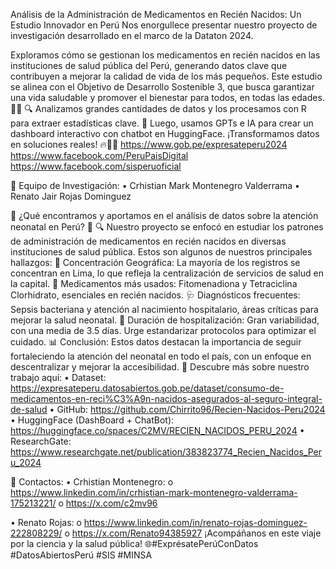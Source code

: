 Análisis de la Administración de Medicamentos en Recién Nacidos: Un Estudio Innovador en Perú
Nos enorgullece presentar nuestro proyecto de investigación desarrollado en el marco de la Dataton 2024.

Exploramos cómo se gestionan los medicamentos en recién nacidos en las instituciones de salud pública del Perú, generando datos clave que contribuyen a mejorar la calidad de vida de los más pequeños.
Este estudio se alinea con el Objetivo de Desarrollo Sostenible 3, que busca garantizar una vida saludable y promover el bienestar para todos, en todas las edades. 👶💉
🔍 Analizamos grandes cantidades de datos y los procesamos con R para extraer estadísticas clave.
🤯 Luego, usamos GPTs e IA para crear un dashboard interactivo con chatbot en HuggingFace.
¡Transformamos datos en soluciones reales! 🔥👨‍💻
https://www.gob.pe/expresateperu2024
https://www.facebook.com/PeruPaisDigital
https://www.facebook.com/sisperuoficial

👥 Equipo de Investigación:
•	Crhistian Mark Montenegro Valderrama
•	Renato Jair Rojas Dominguez

🌟 ¿Qué encontramos y aportamos en el análisis de datos sobre la atención neonatal en Perú? 🌟
🔍 Nuestro proyecto se enfocó en estudiar los patrones de administración de medicamentos en recién nacidos en diversas instituciones de salud pública. Estos son algunos de nuestros principales hallazgos:
📍 Concentración Geográfica: La mayoría de los registros se concentran en Lima, lo que refleja la centralización de servicios de salud en la capital.
💊 Medicamentos más usados: Fitomenadiona y Tetraciclina Clorhidrato, esenciales en recién nacidos.
🩺 Diagnósticos frecuentes: Sepsis bacteriana y atención al nacimiento hospitalario, áreas críticas para mejorar la salud neonatal.
🏥 Duración de hospitalización: Gran variabilidad, con una media de 3.5 días. Urge estandarizar protocolos para optimizar el cuidado.
📊 Conclusión: Estos datos destacan la importancia de seguir fortaleciendo la atención del neonatal en todo el país, con un enfoque en descentralizar y mejorar la accesibilidad.
📂 Descubre más sobre nuestro trabajo aquí:
•	Dataset:
https://expresateperu.datosabiertos.gob.pe/dataset/consumo-de-medicamentos-en-reci%C3%A9n-nacidos-asegurados-al-seguro-integral-de-salud
•	GitHub:
https://github.com/Chirrito96/Recien-Nacidos-Peru2024
•	HuggingFace (DashBoard + ChatBot):
https://huggingface.co/spaces/C2MV/RECIEN_NACIDOS_PERU_2024
•	ResearchGate:
https://www.researchgate.net/publication/383823774_Recien_Nacidos_Peru_2024

📩 Contactos:
•	Crhistian Montenegro:
o	https://www.linkedin.com/in/crhistian-mark-montenegro-valderrama-175213221/
o	https://x.com/c2mv96

•	Renato Rojas: 
o	https://www.linkedin.com/in/renato-rojas-dominguez-222808229/
o	https://x.com/Renato94385927
¡Acompáñanos en este viaje por la ciencia y la salud pública! 🌐#ExprésatePerúConDatos #DatosAbiertosPerú #SIS #MINSA

